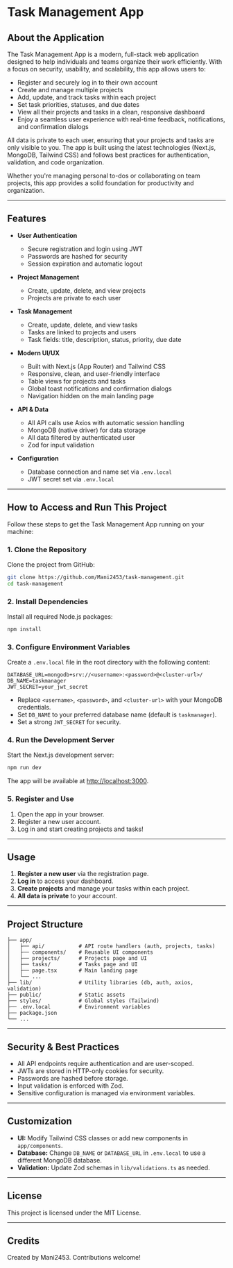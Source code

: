 

# Task Management App

## About the Application

The Task Management App is a modern, full-stack web application designed to help individuals and teams organize their work efficiently. With a focus on security, usability, and scalability, this app allows users to:

- Register and securely log in to their own account
- Create and manage multiple projects
- Add, update, and track tasks within each project
- Set task priorities, statuses, and due dates
- View all their projects and tasks in a clean, responsive dashboard
- Enjoy a seamless user experience with real-time feedback, notifications, and confirmation dialogs

All data is private to each user, ensuring that your projects and tasks are only visible to you. The app is built using the latest technologies (Next.js, MongoDB, Tailwind CSS) and follows best practices for authentication, validation, and code organization.

Whether you're managing personal to-dos or collaborating on team projects, this app provides a solid foundation for productivity and organization.

----

## Features

- **User Authentication**
	- Secure registration and login using JWT
	- Passwords are hashed for security
	- Session expiration and automatic logout

- **Project Management**
	- Create, update, delete, and view projects
	- Projects are private to each user

- **Task Management**
	- Create, update, delete, and view tasks
	- Tasks are linked to projects and users
	- Task fields: title, description, status, priority, due date

- **Modern UI/UX**
	- Built with Next.js (App Router) and Tailwind CSS
	- Responsive, clean, and user-friendly interface
	- Table views for projects and tasks
	- Global toast notifications and confirmation dialogs
	- Navigation hidden on the main landing page

- **API & Data**
	- All API calls use Axios with automatic session handling
	- MongoDB (native driver) for data storage
	- All data filtered by authenticated user
	- Zod for input validation

- **Configuration**
	- Database connection and name set via `.env.local`
	- JWT secret set via `.env.local`

---


## How to Access and Run This Project

Follow these steps to get the Task Management App running on your machine:

### 1. Clone the Repository

Clone the project from GitHub:

```sh
git clone https://github.com/Mani2453/task-management.git
cd task-management
```

### 2. Install Dependencies

Install all required Node.js packages:

```sh
npm install
```

### 3. Configure Environment Variables

Create a `.env.local` file in the root directory with the following content:

```env
DATABASE_URL=mongodb+srv://<username>:<password>@<cluster-url>/
DB_NAME=taskmanager
JWT_SECRET=your_jwt_secret
```

- Replace `<username>`, `<password>`, and `<cluster-url>` with your MongoDB credentials.
- Set `DB_NAME` to your preferred database name (default is `taskmanager`).
- Set a strong `JWT_SECRET` for security.

### 4. Run the Development Server

Start the Next.js development server:

```sh
npm run dev
```

The app will be available at [http://localhost:3000](http://localhost:3000).

### 5. Register and Use

1. Open the app in your browser.
2. Register a new user account.
3. Log in and start creating projects and tasks!

---

## Usage

1. **Register a new user** via the registration page.
2. **Log in** to access your dashboard.
3. **Create projects** and manage your tasks within each project.
4. **All data is private** to your account.

---

## Project Structure

```
├── app/
│   ├── api/           # API route handlers (auth, projects, tasks)
│   ├── components/    # Reusable UI components
│   ├── projects/      # Projects page and UI
│   ├── tasks/         # Tasks page and UI
│   ├── page.tsx       # Main landing page
│   └── ...
├── lib/               # Utility libraries (db, auth, axios, validation)
├── public/            # Static assets
├── styles/            # Global styles (Tailwind)
├── .env.local         # Environment variables
├── package.json
└── ...
```

---

## Security & Best Practices
- All API endpoints require authentication and are user-scoped.
- JWTs are stored in HTTP-only cookies for security.
- Passwords are hashed before storage.
- Input validation is enforced with Zod.
- Sensitive configuration is managed via environment variables.

---

## Customization
- **UI:** Modify Tailwind CSS classes or add new components in `app/components`.
- **Database:** Change `DB_NAME` or `DATABASE_URL` in `.env.local` to use a different MongoDB database.
- **Validation:** Update Zod schemas in `lib/validations.ts` as needed.

---

## License

This project is licensed under the MIT License.

---

## Credits

Created by Mani2453. Contributions welcome!
